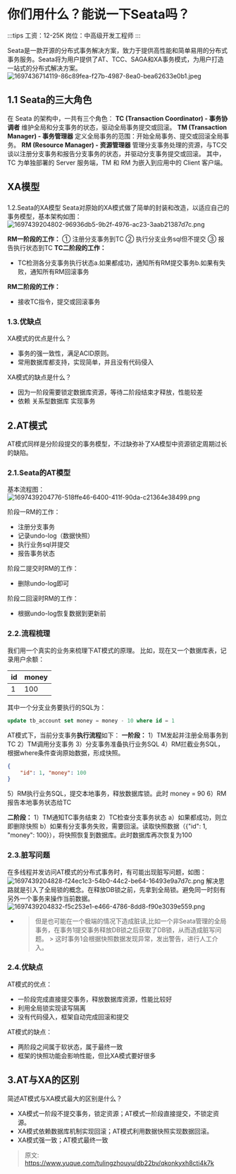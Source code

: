 # 你们用什么？能说一下Seata吗？

:::tips
工资：12-25K
岗位：中高级开发工程师
:::

Seata是一款开源的分布式事务解决方案，致力于提供高性能和简单易用的分布式事务服务。Seata将为用户提供了AT、TCC、SAGA和XA事务模式，为用户打造一站式的分布式解决方案。![1697436714119-86c89fea-f27b-4987-8ea0-bea62633e0b1.jpeg](./img/-fne7tgBMXEHczUA/1697436714119-86c89fea-f27b-4987-8ea0-bea62633e0b1-382099.jpeg)

## 

## 1.1 Seata的三大角色
在 Seata 的架构中，一共有三个角色：
**TC (Transaction Coordinator) - 事务协调者**
维护全局和分支事务的状态，驱动全局事务提交或回滚。
**TM (Transaction Manager) - 事务管理器**
定义全局事务的范围：开始全局事务、提交或回滚全局事务。
**RM (Resource Manager) - 资源管理器**
管理分支事务处理的资源，与TC交谈以注册分支事务和报告分支事务的状态，并驱动分支事务提交或回滚。
其中，TC 为单独部署的 Server 服务端，TM 和 RM 为嵌入到应用中的 Client 客户端。

## XA模型

### 
1.2.Seata的XA模型
Seata对原始的XA模式做了简单的封装和改造，以适应自己的事务模型，基本架构如图：
![1697439204802-96936db5-9b2f-4976-ac23-3aab21387d7c.png](./img/-fne7tgBMXEHczUA/1697439204802-96936db5-9b2f-4976-ac23-3aab21387d7c-066107.png)

**RM一阶段的工作：**
① 注册分支事务到TC
② 执行分支业务sql但不提交
③ 报告执行状态到TC
**TC二阶段的工作：**

- TC检测各分支事务执行状态a.如果都成功，通知所有RM提交事务b.如果有失败，通知所有RM回滚事务

**RM二阶段的工作：**

- 接收TC指令，提交或回滚事务




### 1.3.优缺点
XA模式的优点是什么？

- 事务的强一致性，满足ACID原则。
- 常用数据库都支持，实现简单，并且没有代码侵入

XA模式的缺点是什么？

- 因为一阶段需要锁定数据库资源，等待二阶段结束才释放，性能较差
- 依赖 关系型数据库 实现事务




## 2.AT模式
AT模式同样是分阶段提交的事务模型，不过缺弥补了XA模型中资源锁定周期过长的缺陷。

### 2.1.Seata的AT模型
基本流程图：
![1697439204776-518ffe46-6400-411f-90da-c21364e38499.png](./img/-fne7tgBMXEHczUA/1697439204776-518ffe46-6400-411f-90da-c21364e38499-100752.png)

阶段一RM的工作：

- 注册分支事务
- 记录undo-log（数据快照）
- 执行业务sql并提交
- 报告事务状态

阶段二提交时RM的工作：

- 删除undo-log即可

阶段二回滚时RM的工作：

- 根据undo-log恢复数据到更新前




### 2.2.流程梳理
我们用一个真实的业务来梳理下AT模式的原理。
比如，现在又一个数据库表，记录用户余额：

| **id** | **money** |
| --- | --- |
| 1 | 100 |

其中一个分支业务要执行的SQL为：
```sql
update tb_account set money = money - 10 where id = 1
```


AT模式下，当前分支事务**执行流程**如下：
**一阶段：**
1）TM发起并注册全局事务到TC
2）TM调用分支事务
3）分支事务准备执行业务SQL
4）RM拦截业务SQL，根据where条件查询原始数据，形成快照。
```json
{
    "id": 1, "money": 100
}
```
5）RM执行业务SQL，提交本地事务，释放数据库锁。此时 money = 90
6）RM报告本地事务状态给TC

**二阶段：**
1）TM通知TC事务结束
2）TC检查分支事务状态
a）如果都成功，则立即删除快照
b）如果有分支事务失败，需要回滚。读取快照数据（{"id": 1, "money": 100}），将快照恢复到数据库。此时数据库再次恢复为100


### 2.3.脏写问题
在多线程并发访问AT模式的分布式事务时，有可能出现脏写问题，如图：
![1697439204828-f24ec1c3-54b0-44c2-be64-16493e9a7d7c.png](./img/-fne7tgBMXEHczUA/1697439204828-f24ec1c3-54b0-44c2-be64-16493e9a7d7c-341774.png)
解决思路就是引入了全局锁的概念。在释放DB锁之前，先拿到全局锁。避免同一时刻有另外一个事务来操作当前数据。
![1697439204832-f5c253e1-e466-4786-8dd8-f90e3039e559.png](./img/-fne7tgBMXEHczUA/1697439204832-f5c253e1-e466-4786-8dd8-f90e3039e559-246455.png)

- > 但是也可能在一个极端的情况下造成脏读,比如一个非Seata管理的全局事务，在事务1提交事务释放DB锁之后获取了DB锁，从而造成脏写问题。 > 这时事务1会根据快照数据发现异常，发出警告，进行人工介入。


### 2.4.优缺点
AT模式的优点：

- 一阶段完成直接提交事务，释放数据库资源，性能比较好
- 利用全局锁实现读写隔离
- 没有代码侵入，框架自动完成回滚和提交

AT模式的缺点：

- 两阶段之间属于软状态，属于最终一致
- 框架的快照功能会影响性能，但比XA模式要好很多




## 3.AT与XA的区别
简述AT模式与XA模式最大的区别是什么？

- XA模式一阶段不提交事务，锁定资源；AT模式一阶段直接提交，不锁定资源。
- XA模式依赖数据库机制实现回滚；AT模式利用数据快照实现数据回滚。
- XA模式强一致；AT模式最终一致


> 原文: <https://www.yuque.com/tulingzhouyu/db22bv/qkonkyxh8cti4k7k>